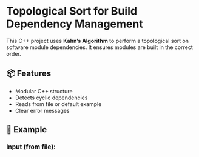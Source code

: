 # Topological Sort for Build Dependency Management

This C++ project uses **Kahn’s Algorithm** to perform a topological sort on software module dependencies. It ensures modules are built in the correct order.

## 📦 Features

- Modular C++ structure
- Detects cyclic dependencies
- Reads from file or default example
- Clear error messages

## 🧪 Example

### Input (from file):
